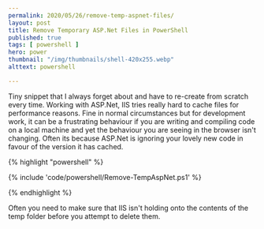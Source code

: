 ```yaml
---
permalink: 2020/05/26/remove-temp-aspnet-files/
layout: post
title: Remove Temporary ASP.Net Files in PowerShell
published: true 
tags: [ powershell ]
hero: power
thumbnail: "/img/thumbnails/shell-420x255.webp"
alttext: powershell

---
```


Tiny snippet that I always forget about and have to re-create from scratch every time. Working with ASP.Net, IIS tries really hard to 
cache files for performance reasons. Fine in normal circumstances but for development work, it can be a frustrating behaviour if 
you are writing and compiling code on a local machine and yet the behaviour you are seeing in the browser isn't changing. Often its
because ASP.Net is ignoring your lovely new code in favour of the version it has cached. 

{% highlight "powershell" %}

{% include 'code/powershell/Remove-TempAspNet.ps1' %}

{% endhighlight %}

Often you need to make sure that IIS isn't holding onto the contents of the temp folder before you attempt to delete them.
